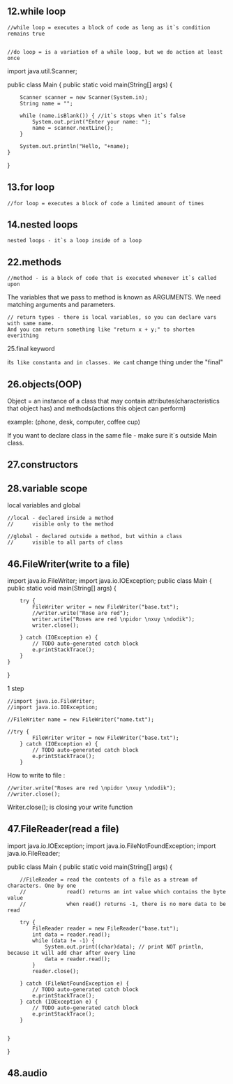 ## 12.while loop

    //while loop = executes a block of code as long as it`s condition remains true
    

    //do loop = is a variation of a while loop, but we do action at least once

import java.util.Scanner;

public class Main {
public static void main(String[] args) {

        Scanner scanner = new Scanner(System.in);
        String name = "";

        while (name.isBlank()) { //it`s stops when it`s false
            System.out.print("Enter your name: ");
            name = scanner.nextLine();
        }

        System.out.println("Hello, "+name);
    }
}

## 13.for loop

    //for loop = executes a block of code a limited amount of times 

## 14.nested loops

    nested loops - it`s a loop inside of a loop



## 22.methods

    //method - is a block of code that is executed whenever it`s called upon

The variables that we pass to method is known as ARGUMENTS. We need matching arguments and parameters.

    // return types - there is local variables, so you can declare vars with same name. 
    And you can return something like "return x + y;" to shorten everithing


25.final keyword

it`s like constanta and in classes. We can`t change thing under the "final"

## 26.objects(OOP)

Object = an instance of a class that may contain attributes(characteristics that object has)
and methods(actions this object can perform)

example: (phone, desk, computer, coffee cup)

If you want to declare class in the same file - make sure it`s outside Main class.

## 27.constructors

## 28.variable scope

local variables and global

    //local - declared inside a method
    //      visible only to the method

    //global - declared outside a method, but within a class
    //      visible to all parts of class      

## 46.FileWriter(write to a file)

import java.io.FileWriter;
import java.io.IOException;
public class Main {
public static void main(String[] args) {

        try {
            FileWriter writer = new FileWriter("base.txt");
            //writer.write("Rose are red");
            writer.write("Roses are red \npidor \nxuy \ndodik");
            writer.close();

        } catch (IOException e) {
            // TODO auto-generated catch block
            e.printStackTrace();
        }
    }
}

1 step

    //import java.io.FileWriter;
    //import java.io.IOException;
    
    //FileWriter name = new FileWriter("name.txt");
    
    //try {
            FileWriter writer = new FileWriter("base.txt");
        } catch (IOException e) {
            // TODO auto-generated catch block
            e.printStackTrace();
        }

How to write to file :
    
    //writer.write("Roses are red \npidor \nxuy \ndodik");
    //writer.close(); 

Writer.close(); is closing your write function

## 47.FileReader(read a file)

import java.io.IOException;
import java.io.FileNotFoundException;
import java.io.FileReader;

public class Main {
public static void main(String[] args) {

        //FileReader = read the contents of a file as a stream of characters. One by one
        //             read() returns an int value which contains the byte value
        //             when read() returns -1, there is no more data to be read

        try {
            FileReader reader = new FileReader("base.txt");
            int data = reader.read();
            while (data != -1) {
                System.out.print((char)data); // print NOT println, because it will add char after every line
                data = reader.read();
            }
            reader.close();

        } catch (FileNotFoundException e) {
            // TODO auto-generated catch block
            e.printStackTrace();
        } catch (IOException e) {
            // TODO auto-generated catch block
            e.printStackTrace();
        }


    }
}

## 48.audio